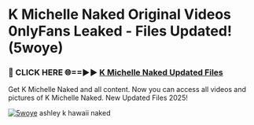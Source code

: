# K Michelle Naked Original Videos 0nlyFans Leaked - Files Updated! (5woye)

<h3>🔴 CLICK HERE 🌐==►► <a href="https://tinyurl.com/yckcrads" rel="nofollow">K Michelle Naked Updated Files</a></h3>

Get K Michelle Naked and all content. Now you can access all videos and pictures of K Michelle Naked. New Updated Files 2025!

[![5woye](https://i.imgur.com/hpKpOFt.gif)](https://tinyurl.com/yckcrads)
ashley k hawaii naked